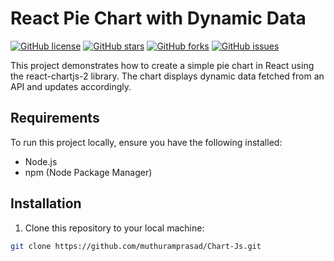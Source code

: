 # React Pie Chart with Dynamic Data

[![GitHub license](https://img.shields.io/github/license/muthuramprasad/Chart-Js)](https://github.com/muthuramprasad/Chart-Js/blob/main/LICENSE)
[![GitHub stars](https://img.shields.io/github/stars/muthuramprasad/Chart-Js)](https://github.com/muthuramprasad/Chart-Js/stargazers)
[![GitHub forks](https://img.shields.io/github/forks/muthuramprasad/Chart-Js)](https://github.com/muthuramprasad/Chart-Js/network)
[![GitHub issues](https://img.shields.io/github/issues/muthuramprasad/Chart-Js)](https://github.com/muthuramprasad/Chart-Js/issues)

This project demonstrates how to create a simple pie chart in React using the react-chartjs-2 library. The chart displays dynamic data fetched from an API and updates accordingly.

## Requirements

To run this project locally, ensure you have the following installed:

- Node.js
- npm (Node Package Manager)

## Installation

1. Clone this repository to your local machine:

```bash
git clone https://github.com/muthuramprasad/Chart-Js.git

